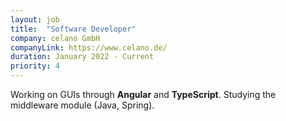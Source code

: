 ```yaml
---
layout: job
title:  "Software Developer"
company: celano GmbH
companyLink: https://www.celano.de/
duration: January 2022 - Current
priority: 4
---
```


Working on GUIs through <strong>Angular</strong> and <strong>TypeScript</strong>. Studying the middleware module (Java, Spring).